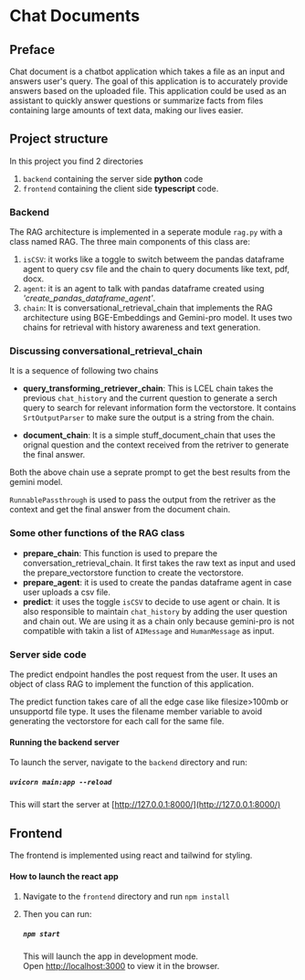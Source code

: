 # Chat Documents

## Preface
Chat document is a chatbot application which takes a file as an input and answers user's query. The goal of this application is to accurately provide answers based on the uploaded file. This application could be used as an assistant to quickly answer questions or summarize facts from files containing large amounts of text data, making our lives easier.

## Project structure

In this project you find 2 directories

1. `backend` containing the server side **python** code
2. `frontend` containing the client side **typescript** code.

### **Backend**
The RAG architecture is implemented in a seperate module `rag.py` with a class named RAG. 
The three main components of this class are:
   
1. `isCSV`: it works like a toggle to switch betweem the pandas dataframe agent to query csv file and the chain to query documents like text, pdf, docx.
2. `agent`: it is an agent to talk with pandas dataframe created using *'create_pandas_dataframe_agent'*.
3. `chain`: It is conversational_retrieval_chain that implements the RAG architecture using BGE-Embeddings and Gemini-pro model. It uses two chains for retrieval with history awareness and text generation.

### Discussing conversational_retrieval_chain

It is a sequence of following two chains 
   - **query_transforming_retriever_chain**: This is LCEL chain takes the previous `chat_history` and the current question to generate a serch query to search for relevant information form the vectorstore. It contains `SrtOutputParser` to make sure the output is a string from the chain.

   - **document_chain**: It is a simple stuff_document_chain that uses the orignal question and the context received from the retriver to generate the final answer.

   Both the above chain use a seprate prompt to get the best results from the gemini model.

`RunnablePassthrough` is used to pass the output from the retriver as the context and get the final answer from the document chain.
   
### Some other functions of the RAG class 
   - **prepare_chain**: This function is used to prepare the conversation_retrieval_chain. It first takes the raw text as input and used the prepare_vectorstore function to create the vectorstore.
   - **prepare_agent**: it is used to create the pandas dataframe agent in case user uploads a csv file.
   - **predict**: it uses the toggle `isCSV` to decide to use agent or chain. It is also responsible to maintain `chat_history` by adding the user question and chain out. We are using it as a chain only because gemini-pro is not compatible with takin a list of `AIMessage` and `HumanMessage` as input.

### Server side code 
The predict endpoint handles the post request from the user. It uses an object of class RAG to implement the function of this application. 

The predict function takes care of all the edge case like filesize>100mb or unsupportd file type.
It uses the filename member variable to avoid generating the vectorstore for each call for the same file. 

#### Running the backend server

To launch the server, navigate to the `backend` directory and run:

##### `uvicorn main:app --reload`

This will start the server at [http://127.0.0.1:8000/](http://127.0.0.1:8000/)

## **Frontend**

The frontend is implemented using react and tailwind for styling.

#### How to launch the react app

1. Navigate to the `frontend` directory and run `npm install`
2. Then you can run:

   ##### `npm start`

   This will launch the app in development mode.\
   Open [http://localhost:3000](http://localhost:3000) to view it in the browser.



